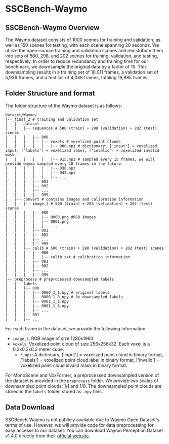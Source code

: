 # SSCBench-Waymo
## SSCBench-Waymo Overview
The Waymo dataset consists of 1000 scenes for training and validation, as well as 150 scenes for testing, with each scene spanning 20 seconds. We utilize the open-source training and validation scenes and redistribute them into sets of 500, 298, and 202 scenes for training, validation, and testing, respectively. In order to reduce redundancy and training time for our benchmark, we downsample the original data by a factor of 10. This downsampling results in a training set of 10,011 frames, a validation set of 5,936 frames, and a test set of 4,038 frames, totaling 19,985 frames
## Folder Structure and format
The folder structure of the Waymo dataset is as follows:
```
dataset/Waymo/
|-- final_2 # training and validation set
|   |-- dataset
|   |   |-- sequences # 500 (train) + 298 (validation) + 202 (test) scenes
|   |   |   |-- 000
|   |   |   |   |-- voxels # voxelized point clouds
|   |   |   |   |   |-- 000.npz # dictionary, ['input'] = voxelized input, ['labels'] = voxelized label, ['invalid'] = voxelized invalid mask
|   |   |   |   |   |-- 015.npz # sampled every 15 frames, we will provide waymo sampled every 10 frames in the future.
|   |   |   |   |   |-- 030.npz
|   |   |   |   |   |-- 045.npz
|   |   |   |   |   |-- ...
|   |   |   |-- 001
|   |   |   |-- 002
|   |   |   |-- ...
|   |   |   |-- 999
|   |-- convert # contains images and calibration information
|   |   |-- image_2 # 500 (train) + 298 (validation) + 202 (test) scenes
|   |   |   |-- 000
|   |   |   |   |-- 0000.png #RGB images
|   |   |   |   |-- 0001.png
|   |   |   |   |-- ...
|   |   |   |-- 001
|   |   |   |-- 002
|   |   |   |-- ...
|   |   |   |-- 999
|   |   |-- calib # 500 (train) + 298 (validation) + 202 (test) scenes
|   |   |   |-- 000
|   |   |   |   |-- calib.txt # calibration information
|   |   |   |-- 001
|   |   |   |-- 002
|   |   |   |-- ...
|   |   |   |-- 999
|-- preprocess # preprocessed downsampled labels
|   |-- labels
|   |   |-- 000
|   |   |   |-- 0000_1_1.npy # original labels
|   |   |   |-- 0000_1_8.npy # 8x downsampled labels
|   |   |   |-- 0001_1_1.npy
|   |   |   |-- 0001_1_8.npy
|   |   |   |-- ...
|   |   |-- 001
|   |   |-- ...
```

For each frame in the dataset, we provide the following information:
* `image_2`: RGB image of size 1280x1960.
* `voxels`: Voxelized point cloud of size 256x256x32. Each voxel is a 0.2x0.2x0.2 meter cube.
    * `*.npz`: A dictionary, ['input'] = voxelized point cloud in binary format, ['labels'] = voxelized point cloud label in binary format, ['invalid'] = voxelized point cloud invalid mask in binary format.

For MonoScene and VoxFormer, a preprocessed downsampled version of the dataset is provided in the `preprocess` folder. We provide two scales of downsampled point clouds: 1/1 and 1/8. The downsampled point clouds are stored in the `labels` folder, stored as `.npy` files.

## Data Download
SSCBench-Waymo is not publicly available due to Waymo Open Dataset's terms of use. However, we will provide code for data preprocessing for easy accesss to our dataset. You can download Waymo Perception Dataset v1.4.0 directly from their [official website]([https://drive.google.com/file/d/1NzN6eqCnuxzau0m_N9B02Q2zwLBKhnBp/view?usp=share_link](https://waymo.com/intl/en_us/open/download/)).
